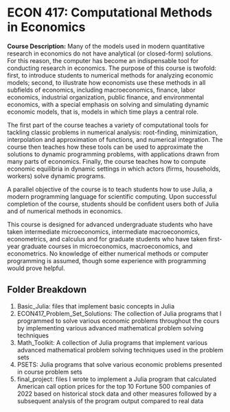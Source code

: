 # ECON 417: Computational Methods in Economics

**Course Description:** Many of the models used in modern quantitative research in economics do not have analytical (or closed-form) solutions. For this reason, the computer has become an indispensable tool for conducting research in economics. The purpose of this course is twofold: first, to introduce students to numerical methods for analyzing economic models; second, to illustrate how economists use these methods in all subfields of economics, including macroeconomics, finance, labor economics, industrial organization, public finance, and environmental economics, with a special emphasis on solving and simulating dynamic economic models, that is, models in which time plays a central role.

The first part of the course teaches a variety of computational tools for tackling classic problems in numerical analysis: root-finding, minimization, interpolation and approximation of functions, and numerical integration. The course then teaches how these tools can be used to approximate the solutions to dynamic programming problems, with applications drawn from many parts of economics. Finally, the course teaches how to compute economic equilibria in dynamic settings in which actors (firms, households, workers) solve dynamic programs.

A parallel objective of the course is to teach students how to use Julia, a modern programming language for scientific computing. Upon successful completion of the course, students should be confident users both of Julia and of numerical methods in economics.

This course is designed for advanced undergraduate students who have taken intermediate microeconomics, intermediate macroeconomics, econometrics, and calculus and for graduate students who have taken first-year graduate courses in microeconomics, macroeconomics, and econometrics. No knowledge of either numerical methods or computer programming is assumed, though some experience with programming would prove helpful.

## Folder Breakdown
1. Basic_Julia: files that implement basic concepts in Julia
2. ECON417_Problem_Set_Solutions: The collection of Julia programs that I programmed to solve various economic problems throughout the cours by implementing various advanced mathematical problem solving techniques
3. Math_Toolkit: A collection of Julia programs that implement various advanced mathematical problem solving techniques used in the problem sets
4. PSETS: Julia programs that solve various economic problems presented in course problem sets
5. final_project: files I wrote to implement a Julia program that calculated American call option prices for the top 10 Fortune 500 companies of 2022 based on historical stock data and other measures followed by a subsequent analysis of the program output compared to real data
